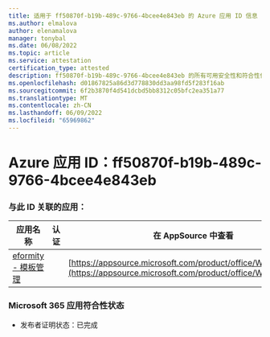 ```yaml
---
title: 适用于 ff50870f-b19b-489c-9766-4bcee4e843eb 的 Azure 应用 ID 信息
ms.author: elmalova
author: elenamalova
manager: tonybal
ms.date: 06/08/2022
ms.topic: article
ms.service: attestation
certification_type: attested
description: ff50870f-b19b-489c-9766-4bcee4e843eb 的所有可用安全性和符合性信息。
ms.openlocfilehash: d01867825a86d3d778830dd3aa98fd5f283f16ab
ms.sourcegitcommit: 6f2b3870f4d541dcbd5bb8312c05bfc2ea351a77
ms.translationtype: MT
ms.contentlocale: zh-CN
ms.lasthandoff: 06/09/2022
ms.locfileid: "65969862"
---
```

# <a name="azure-app-id-ff50870f-b19b-489c-9766-4bcee4e843eb"></a>Azure 应用 ID：ff50870f-b19b-489c-9766-4bcee4e843eb


### <a name="apps-associated-with-this-id"></a>与此 ID 关联的应用：
| **应用名称** | **认证** | **在 AppSource 中查看** |
|--------------|---------------|-----------------------|
| [eformity - 模板管理](../forward/WA200003519.md) |  | [https://appsource.microsoft.com/product/office/WA200003519](https://appsource.microsoft.com/product/office/WA200003519) |

### <a name="microsoft-365-app-compliance-status"></a>Microsoft 365 应用符合性状态
- 发布者证明状态：已完成
